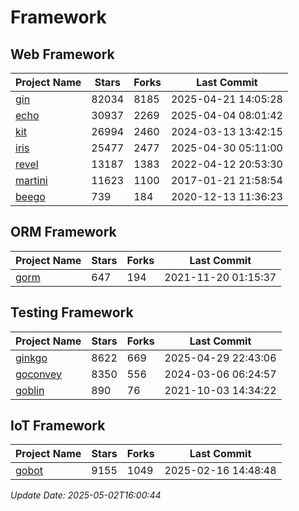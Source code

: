 # Framework

## Web Framework
| Project Name | Stars | Forks | Last Commit |
| ------------ | ----- | ----- | ----------- |
| [gin](https://github.com/gin-gonic/gin) | 82034 | 8185 | 2025-04-21 14:05:28 |
| [echo](https://github.com/labstack/echo) | 30937 | 2269 | 2025-04-04 08:01:42 |
| [kit](https://github.com/go-kit/kit) | 26994 | 2460 | 2024-03-13 13:42:15 |
| [iris](https://github.com/kataras/iris) | 25477 | 2477 | 2025-04-30 05:11:00 |
| [revel](https://github.com/revel/revel) | 13187 | 1383 | 2022-04-12 20:53:30 |
| [martini](https://github.com/go-martini/martini) | 11623 | 1100 | 2017-01-21 21:58:54 |
| [beego](https://github.com/astaxie/beego) | 739 | 184 | 2020-12-13 11:36:23 |

## ORM Framework
| Project Name | Stars | Forks | Last Commit |
| ------------ | ----- | ----- | ----------- |
| [gorm](https://github.com/jinzhu/gorm) | 647 | 194 | 2021-11-20 01:15:37 |

## Testing Framework
| Project Name | Stars | Forks | Last Commit |
| ------------ | ----- | ----- | ----------- |
| [ginkgo](https://github.com/onsi/ginkgo) | 8622 | 669 | 2025-04-29 22:43:06 |
| [goconvey](https://github.com/smartystreets/goconvey) | 8350 | 556 | 2024-03-06 06:24:57 |
| [goblin](https://github.com/franela/goblin) | 890 | 76 | 2021-10-03 14:34:22 |

## IoT Framework
| Project Name | Stars | Forks | Last Commit |
| ------------ | ----- | ----- | ----------- |
| [gobot](https://github.com/hybridgroup/gobot) | 9155 | 1049 | 2025-02-16 14:48:48 |

*Update Date: 2025-05-02T16:00:44*